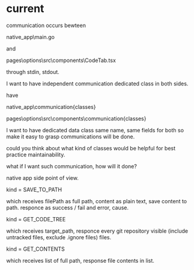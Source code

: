 # current

communication occurs bewteen

native_app\main.go

and

pages\options\src\components\CodeTab.tsx

through stdin, stdout.

I want to have independent communication dedicated class in both sides.

have

native_app\communication\{classes}

pages\options\src\components\communication\{classes}

I want to have dedicated data class same name, same fields for both so make it easy to grasp communications will be done.

could you think about what kind of classes would be helpful for best practice maintainability.


what if I want such communication, how will it done?

native app side point of view.

kind = SAVE_TO_PATH

which receives filePath as full path, content as plain text, save content to path. responce as success / fail and error, cause.

kind = GET_CODE_TREE

which receives target_path, responce every git repository visible (include untracked files, exclude .ignore files) files.

kind = GET_CONTENTS

which receives list of full path, response file contents in list.

